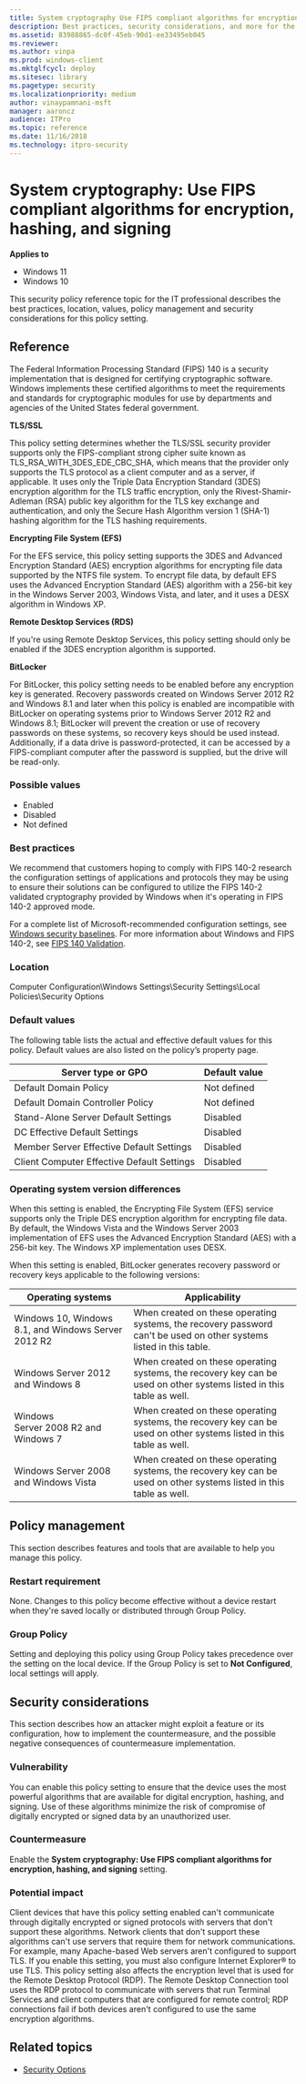 ```yaml
---
title: System cryptography Use FIPS compliant algorithms for encryption, hashing, and signing
description: Best practices, security considerations, and more for the policy setting System cryptography Use FIPS compliant algorithms for encryption, hashing, and signing
ms.assetid: 83988865-dc0f-45eb-90d1-ee33495eb045
ms.reviewer:
ms.author: vinpa
ms.prod: windows-client
ms.mktglfcycl: deploy
ms.sitesec: library
ms.pagetype: security
ms.localizationpriority: medium
author: vinaypamnani-msft
manager: aaroncz
audience: ITPro
ms.topic: reference
ms.date: 11/16/2018
ms.technology: itpro-security
---
```


# System cryptography: Use FIPS compliant algorithms for encryption, hashing, and signing

**Applies to**
-   Windows 11
-   Windows 10

This security policy reference topic for the IT professional describes the best practices, location, values, policy management and security considerations for this policy setting.

## Reference

The Federal Information Processing Standard (FIPS) 140 is a security implementation that is designed for certifying cryptographic software. Windows implements these certified algorithms to meet the requirements and standards for cryptographic modules for use by departments and agencies of the
United States federal government.

**TLS/SSL**

This policy setting determines whether the TLS/SSL security provider supports only the FIPS-compliant strong cipher suite known as TLS\_RSA\_WITH\_3DES\_EDE\_CBC\_SHA, which means that the provider only supports the TLS protocol as a client computer and as a server, if applicable. It uses only the
Triple Data Encryption Standard (3DES) encryption algorithm for the TLS traffic encryption, only the Rivest-Shamir-Adleman (RSA) public key algorithm for the TLS key exchange and authentication, and only the Secure Hash Algorithm version 1 (SHA-1) hashing algorithm for the TLS hashing requirements.

**Encrypting File System (EFS)**

For the EFS service, this policy setting supports the 3DES and Advanced Encryption Standard (AES) encryption algorithms for encrypting file data supported by the NTFS file system. To encrypt file data, by default EFS uses the Advanced Encryption Standard (AES) algorithm with a 256-bit key in the Windows Server 2003, Windows Vista, and later, and it uses a DESX algorithm in Windows XP.

**Remote Desktop Services (RDS)**

If you're using Remote Desktop Services, this policy setting should only be enabled if the 3DES encryption algorithm is supported.

**BitLocker**

For BitLocker, this policy setting needs to be enabled before any encryption key is generated.
Recovery passwords created on Windows Server 2012 R2 and Windows 8.1 and later when this policy is enabled are incompatible with BitLocker on operating systems prior to Windows Server 2012 R2 and Windows 8.1; BitLocker will prevent the creation or use of recovery passwords on these systems, so recovery keys should be used instead.
Additionally, if a data drive is password-protected, it can be accessed by a FIPS-compliant computer after the password is supplied, but the drive will be read-only.

### Possible values

-   Enabled
-   Disabled
-   Not defined

### Best practices

We recommend that customers hoping to comply with FIPS 140-2 research the configuration settings of applications and protocols they may be using to ensure their solutions can be configured to utilize the FIPS 140-2 validated cryptography provided by Windows when it's operating in FIPS 140-2 approved mode.

For a complete list of Microsoft-recommended configuration settings, see [Windows security baselines](../../operating-system-security/device-management/windows-security-configuration-framework/windows-security-baselines.md). For more information about Windows and FIPS 140-2, see [FIPS 140 Validation](../fips-140-validation.md).

### Location

Computer Configuration\\Windows Settings\\Security Settings\\Local Policies\\Security Options

### Default values

The following table lists the actual and effective default values for this policy. Default values are also listed on the policy’s property page.

| Server type or GPO | Default value |
| - | - |
| Default Domain Policy| Not defined|
| Default Domain Controller Policy | Not defined|
| Stand-Alone Server Default Settings | Disabled|
| DC Effective Default Settings | Disabled|
| Member Server Effective Default Settings | Disabled|
| Client Computer Effective Default Settings | Disabled|

### Operating system version differences

When this setting is enabled, the Encrypting File System (EFS) service supports only the Triple DES encryption algorithm for encrypting file data. By default, the Windows Vista and the Windows Server 2003 implementation of EFS uses the Advanced Encryption Standard (AES) with a 256-bit key. The Windows XP implementation uses DESX.

When this setting is enabled, BitLocker generates recovery password or recovery keys applicable to the following versions:

| Operating systems | Applicability |
| - | - |
| Windows 10, Windows 8.1, and Windows Server 2012 R2| When created on these operating systems, the recovery password can't be used on other systems listed in this table.|
| Windows Server 2012 and Windows 8 | When created on these operating systems, the recovery key can be used on other systems listed in this table as well.|
| Windows Server 2008 R2 and Windows 7 | When created on these operating systems, the recovery key can be used on other systems listed in this table as well.|
| Windows Server 2008 and Windows Vista | When created on these operating systems, the recovery key can be used on other systems listed in this table as well.|

## Policy management

This section describes features and tools that are available to help you manage this policy.

### Restart requirement

None. Changes to this policy become effective without a device restart when they're saved locally or distributed through Group Policy.

### Group Policy

Setting and deploying this policy using Group Policy takes precedence over the setting on the local device. If the Group Policy is set to **Not Configured**, local settings will apply.

## Security considerations

This section describes how an attacker might exploit a feature or its configuration, how to implement the countermeasure, and the possible negative consequences of countermeasure implementation.

### Vulnerability

You can enable this policy setting to ensure that the device uses the most powerful algorithms that are available for digital encryption, hashing, and signing. Use of these algorithms minimize the risk of compromise of digitally encrypted or signed data by an unauthorized user.

### Countermeasure

Enable the **System cryptography: Use FIPS compliant algorithms for encryption, hashing, and signing** setting.

### Potential impact

Client devices that have this policy setting enabled can't communicate through digitally encrypted or signed protocols with servers that don't support these algorithms. Network clients that don't support these algorithms can't use servers that require them for network communications. For example, many Apache-based Web servers aren't configured to support TLS. If you enable this setting, you must also configure Internet Explorer® to use TLS. This policy setting also affects the encryption level that is used for the Remote Desktop Protocol (RDP). The Remote Desktop Connection tool
uses the RDP protocol to communicate with servers that run Terminal Services and client computers that are configured for remote control; RDP connections fail if both devices aren't configured to use the same encryption algorithms.

## Related topics

- [Security Options](security-options.md)
